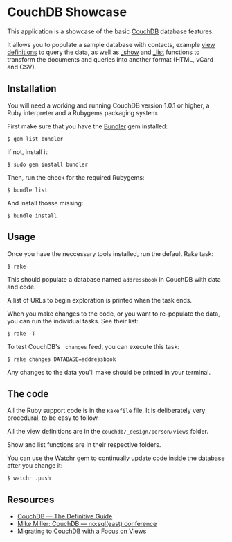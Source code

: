 CouchDB Showcase
================

This application is a showcase of the basic [CouchDB](http://couchdb.apache.org/) database features.

It allows you to populate a sample database with contacts, example [view definitions](http://guide.couchdb.org/draft/views.html)
to query the data, as well as [_show](http://guide.couchdb.org/draft/show.html) and
[_list](http://guide.couchdb.org/draft/transforming.html) functions to transform
the documents and queries into another format (HTML, vCard and CSV).

Installation
------------

You will need a working and running CouchDB version 1.0.1 or higher, a Ruby interpreter and a Rubygems packaging system.

First make sure that you have the [Bundler](http://gembundler.com/) gem installed:

    $ gem list bundler

If not, install it:

    $ sudo gem install bundler

Then, run the check for the required Rubygems:

    $ bundle list

And install thosse missing:

    $ bundle install


Usage
-----

Once you have the neccessary tools installed, run the default Rake task:

    $ rake

This should populate a database named `addressbook` in CouchDB with data and code.

A list of URLs to begin exploration is printed when the task ends.

When you make changes to the code, or you want to re-populate the data, you can run the individual tasks.
See their list:

    $ rake -T

To test CouchDB's `_changes` feed, you can execute this task:

    $ rake changes DATABASE=addressbook

Any changes to the data you'll make should be printed in your terminal.


The code
--------

All the Ruby support code is in the `Rakefile` file. It is deliberately very procedural, to be easy to follow.

All the view definitions are in the `couchdb/_design/person/views` folder.

Show and list functions are in their respective folders.

You can use the [Watchr](http://github.com/mynyml/watchr) gem to continually update code inside the database after
you change it:

    $ watchr .push


Resources
---------

* [CouchDB — The Definitive Guide](http://guide.couchdb.org)
* [Mike Miller: CouchDB — no:sql(east) conference](https://nosqleast.com/2009/#speaker/miller)
* [Migrating to CouchDB with a Focus on Views](http://www.couch.io/migrating-to-couchdb)

